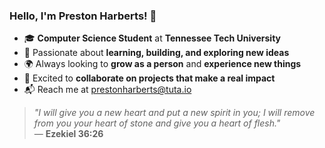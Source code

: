 ### Hello, I'm Preston Harberts! 👋

- 🎓 **Computer Science Student** at **Tennessee Tech University**  
- 🚀 Passionate about **learning, building, and exploring new ideas**  
- 🌍 Always looking to **grow as a person** and **experience new things**  
- 🤝 Excited to **collaborate on projects that make a real impact**  
- 📬 Reach me at [prestonharberts@tuta.io](mailto:prestonharberts@tuta.io)

> _"I will give you a new heart and put a new spirit in you; I will remove from you your heart of stone and give you a heart of flesh."_  
> — **Ezekiel 36:26**  
